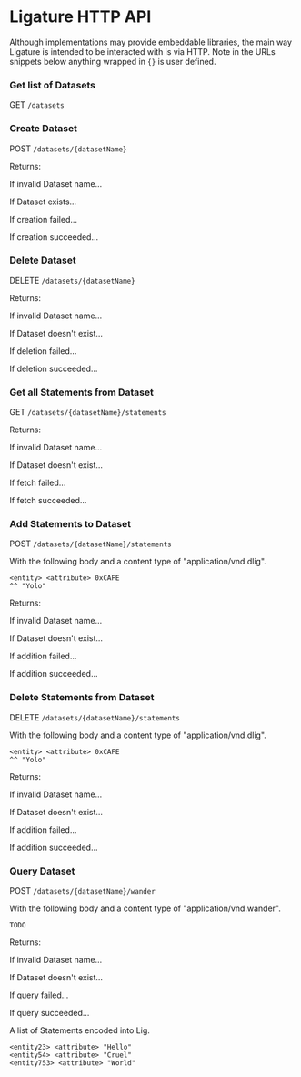 # Ligature HTTP API
Although implementations may provide embeddable libraries,
the main way Ligature is intended to be interacted with is via HTTP.
Note in the URLs snippets below anything wrapped in `{}` is user defined.

### Get list of Datasets
GET `/datasets`

### Create Dataset
POST `/datasets/{datasetName}`

Returns:

If invalid Dataset name...

If Dataset exists...

If creation failed...

If creation succeeded...

### Delete Dataset
DELETE `/datasets/{datasetName}`

Returns:

If invalid Dataset name...

If Dataset doesn't exist...

If deletion failed...

If deletion succeeded...

### Get all Statements from Dataset
GET `/datasets/{datasetName}/statements`

Returns:

If invalid Dataset name...

If Dataset doesn't exist...

If fetch failed...

If fetch succeeded...

### Add Statements to Dataset
POST `/datasets/{datasetName}/statements`

With the following body and a content type of "application/vnd.dlig".

```lig
<entity> <attribute> 0xCAFE
^^ "Yolo"
```

Returns:

If invalid Dataset name...

If Dataset doesn't exist...

If addition failed...

If addition succeeded...

### Delete Statements from Dataset
DELETE `/datasets/{datasetName}/statements`

With the following body and a content type of "application/vnd.dlig".

```lig
<entity> <attribute> 0xCAFE
^^ "Yolo"
```

Returns:

If invalid Dataset name...

If Dataset doesn't exist...

If addition failed...

If addition succeeded...

### Query Dataset
POST `/datasets/{datasetName}/wander`

With the following body and a content type of "application/vnd.wander".

```wander
TODO
```

Returns:

If invalid Dataset name...

If Dataset doesn't exist...

If query failed...

If query succeeded...

A list of Statements encoded into Lig.

```lig
<entity23> <attribute> "Hello"
<entity54> <attribute> "Cruel"
<entity753> <attribute> "World"
```
